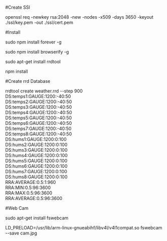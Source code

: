 
#Create SSl

openssl req -newkey rsa:2048 -new -nodes -x509 -days 3650 -keyout ./ssl/key.pem -out ./ssl/cert.pem

#Install

sudo npm install forever -g

sudo npm install browserify -g

sudo apt-get install rrdtool

npm install

#Create rrd Database

rrdtool create weather.rrd --step 900 \
DS:temps1:GAUGE:1200:-40:50 \
DS:temps2:GAUGE:1200:-40:50 \
DS:temps3:GAUGE:1200:-40:50 \
DS:temps4:GAUGE:1200:-40:50 \
DS:temps5:GAUGE:1200:-40:50 \
DS:temps6:GAUGE:1200:-40:50 \
DS:temps7:GAUGE:1200:-40:50 \
DS:temps8:GAUGE:1200:-40:50 \
DS:hums1:GAUGE:1200:0:100 \
DS:hums2:GAUGE:1200:0:100 \
DS:hums3:GAUGE:1200:0:100 \
DS:hums4:GAUGE:1200:0:100 \
DS:hums5:GAUGE:1200:0:100 \
DS:hums6:GAUGE:1200:0:100 \
DS:hums7:GAUGE:1200:0:100 \
DS:hums8:GAUGE:1200:0:100 \
RRA:AVERAGE:0.5:1:960 \
RRA:MIN:0.5:96:3600 \
RRA:MAX:0.5:96:3600 \
RRA:AVERAGE:0.5:96:3600

#Web Cam

sudo apt-get install fswebcam

LD_PRELOAD=/usr/lib/arm-linux-gnueabihf/libv4l/v4l1compat.so fswebcam  --save cam.jpg
